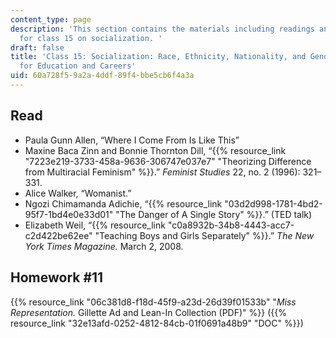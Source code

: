 ```yaml
---
content_type: page
description: 'This section contains the materials including readings and assignments
  for class 15 on socialization. '
draft: false
title: 'Class 15: Socialization: Race, Ethnicity, Nationality, and Gender Roles; Implications
  for Education and Careers'
uid: 60a728f5-9a2a-4ddf-89f4-bbe5cb6f4a3a
---
```

## Read

- Paula Gunn Allen, “Where I Come From Is Like This”
- Maxine Baca Zinn and Bonnie Thornton Dill, “{{% resource_link "7223e219-3733-458a-9636-306747e037e7" "Theorizing Difference from Multiracial Feminism" %}}.” *Feminist Studies* 22, no. 2 (1996): 321–331. 
- Alice Walker, “Womanist.”
- Ngozi Chimamanda Adichie, “{{% resource_link "03d2d998-1781-4bd2-95f7-1bd4e0e33d01" "The Danger of A Single Story" %}}.” (TED talk)
- Elizabeth Weil, “{{% resource_link "c0a8932b-34b8-4443-acc7-c2d422be62ee" "Teaching Boys and Girls Separately" %}}.” *The New York Times Magazine.* March 2, 2008. 

## Homework #11

{{% resource_link "06c381d8-f18d-45f9-a23d-26d39f01533b" "*Miss Representation.* Gillette Ad and Lean-In Collection (PDF)" %}} ({{% resource_link "32e13afd-0252-4812-84cb-01f0691a48b9" "DOC" %}})